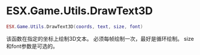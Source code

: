 # ESX.Game.Utils.DrawText3D

```lua
ESX.Game.Utils.DrawText3D(coords, text, size, font)
```

该函数在指定的坐标上绘制3D文本。 必须每帧绘制一次，最好是循环绘制。 size和font参数是可选的。